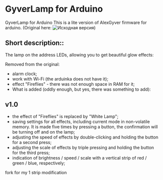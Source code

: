 ﻿# GyverLamp for Arduino 

GyverLamp for Arduino
This is a lite version of AlexGyver firmware for arduino. 
(Original here: ![Исходная версия](https://github.com/AlexGyver/GyverLamp/))

## Short description::

The lamp on the address LEDs, allowing you to get beautiful glow effects:

Removed from the original:

- alarm clock;
- work with Wi-Fi (the arduinka does not have it);
- effect "Fireflies" - there was not enough space in RAM for it;
- What is added (oddly enough, but yes, there was something to add):


## v1.0
- 	the effect of "Fireflies" is replaced by "White Lamp";
- 	saving settings for all effects, including current mode in non-volatile memory. It is made five times by pressing a button, the confirmation will be turning off and on the lamp;
- 	adjusting the speed of effects by double-clicking and holding the button for a second press;
- 	adjusting the scale of effects by triple pressing and holding the button for the third press;
- 	indication of brightness / speed / scale with a vertical strip of red / green / blue, respectively;


fork for my 1 strip modification